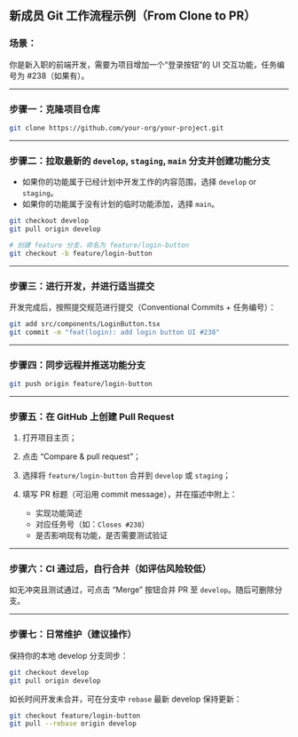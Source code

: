 ## 新成员 Git 工作流程示例（From Clone to PR）

### 场景：

你是新入职的前端开发，需要为项目增加一个“登录按钮”的 UI 交互功能，任务编号为 #238（如果有）。

---

### 步骤一：克隆项目仓库

```bash
git clone https://github.com/your-org/your-project.git
```

---

### 步骤二：拉取最新的 `develop`, `staging`, `main` 分支并创建功能分支

- 如果你的功能属于已经计划中开发工作的内容范围，选择 `develop` or `staging`。
- 如果你的功能属于没有计划的临时功能添加，选择 `main`。

```bash
git checkout develop
git pull origin develop

# 创建 feature 分支，命名为 feature/login-button
git checkout -b feature/login-button
```

---

### 步骤三：进行开发，并进行适当提交

开发完成后，按照提交规范进行提交（Conventional Commits + 任务编号）：

```bash
git add src/components/LoginButton.tsx
git commit -m "feat(login): add login button UI #238"
```

---

### 步骤四：同步远程并推送功能分支

```bash
git push origin feature/login-button
```

---

### 步骤五：在 GitHub 上创建 Pull Request

1. 打开项目主页；
2. 点击 “Compare & pull request”；
3. 选择将 `feature/login-button` 合并到 `develop` 或 `staging`；
4. 填写 PR 标题（可沿用 commit message），并在描述中附上：

   * 实现功能简述
   * 对应任务号（如：`Closes #238`）
   * 是否影响现有功能，是否需要测试验证

---

### 步骤六：CI 通过后，自行合并（如评估风险较低）

如无冲突且测试通过，可点击 “Merge” 按钮合并 PR 至 `develop`。随后可删除分支。

---

### 步骤七：日常维护（建议操作）

保持你的本地 develop 分支同步：

```bash
git checkout develop
git pull origin develop
```

如长时间开发未合并，可在分支中 `rebase` 最新 develop 保持更新：

```bash
git checkout feature/login-button
git pull --rebase origin develop
```

